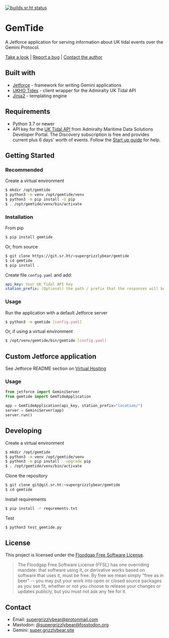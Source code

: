 [![builds.sr.ht status](https://builds.sr.ht/~supergrizzlybear/gemtide.svg)](https://builds.sr.ht/~supergrizzlybear/gemtide?)

# GemTide

A Jetforce application for serving information about UK tidal events over the Gemini Protocol.

[Take a look](gemini://tides.grizzlybear.site) |
[Report a bug](https://todo.sr.ht/~supergrizzlybear/gmi-sourcehut-lists) | [Contact the author](#contact)

## Built with

* [Jetforce](https://github.com/michael-lazar/jetforce) - framework for writing Gemini applications
* [UKHO Tides](https://github.com/ianByrne/PyPI-ukhotides) - client wrapper for the Admiralty UK Tidal API
* [Jinja2](https://github.com/pallets/jinja/) - templating engine

## Requirements

* Python 3.7 or newer
* API key for the [UK Tidal API](https://admiraltyapi.portal.azure-api.net/docs/services) from Admiralty Maritime Data Solutions Developer Portal. The Discovery subscription is free and provides current plus 6 days' worth of events. Follow the [Start up guide](https://admiraltyapi.portal.azure-api.net/docs/startup) for help.

## Getting Started

### Recommended

Create a virtual environment
```bash
$ mkdir /opt/gemtide
$ python3 -m venv /opt/gemtide/venv
$ python3 -m pip install -U pip
$ . /opt/gemtide/venv/bin/activate
```

### Installation

From pip
```bash
$ pip install gemtide
```

Or, from source
```bash
$ git clone https://git.sr.ht/~supergrizzlybear/gemtide
$ cd gemtide
$ pip install .
```

Create file `config.yaml` and add:
```yaml
api_key: Your UK Tidal API key
station_prefix: (Optional) the path / prefix that the responses will be served with
```

### Usage

Run the application with a default Jetforce server
```bash
$ python3 -m gemtide [config.yaml]
```

Or, if using a virtual environment
```bash
$ /opt/venv/gemtide/bin/gemtide [config.yaml]
```

## Custom Jetforce application

See Jetforce README section on [Virtual Hosting](https://github.com/michael-lazar/jetforce/blob/master/README.md#virtual-hosting) 

### Usage

```python
from jetforce import GeminiServer
from gemtide import GemTideApplication

app = GemTideApplication(api_key, station_prefix="location/")
server = GeminiServer(app)
server.run()
```

## Developing

Create a virtual environment
```bash
$ mkdir /opt/gemtide
$ python3 -m venv /opt/gemtide/venv
$ python3 -m pip install --upgrade pip
$ . /opt/gemtide/venv/bin/activate
```

Clone the repository
```bash
$ git clone git@git.sr.ht:~supergrizzlybear/gemtide
$ cd gemtide
```

Install requirements
```bash
$ pip install -r requrements.txt
```

Test
```bash
$ python3 test_gemtide.py
```

## License

This project is licensed under the [Floodgap Free Software License](https://www.floodgap.com/software/ffsl/license.html).

> The Floodgap Free Software License (FFSL) has one overriding mandate: that software
> using it, or derivative works based on software that uses it, must be free. By free
> we mean simply "free as in beer" -- you may put your work into open or closed source
> packages as you see fit, whether or not you choose to release your changes or updates
> publicly, but you must not ask any fee for it.

## Contact

* Email: supergrizzlybear@protonmail.com
* Mastodon: [@supergrizzlybear@fosstodon.org](https://fosstodon.org/@supergrizzlybear)
* Gemini: [super.grizzlybear.site](gemini://super.grizzlybear.site)
